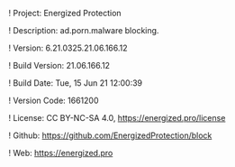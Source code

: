 ! Project: Energized Protection

! Description: ad.porn.malware blocking.

! Version: 6.21.0325.21.06.166.12

! Build Version: 21.06.166.12

! Build Date: Tue, 15 Jun 21 12:00:39

! Version Code: 1661200

! License: CC BY-NC-SA 4.0, https://energized.pro/license

! Github: https://github.com/EnergizedProtection/block

! Web: https://energized.pro
